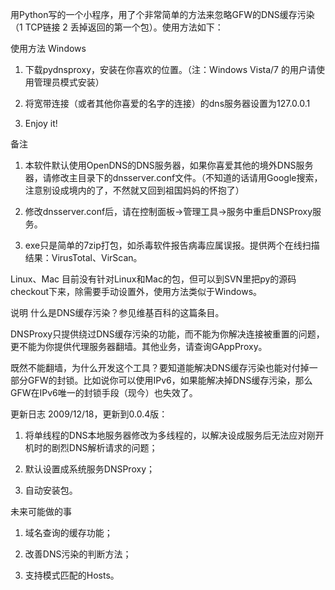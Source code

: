 用Python写的一个小程序，用了个非常简单的方法来忽略GFW的DNS缓存污染（1 TCP链接 2 丢掉返回的第一个包）。使用方法如下：

使用方法
Windows
1. 下载pydnsproxy，安装在你喜欢的位置。（注：Windows Vista/7 的用户请使用管理员模式安装）

2. 将宽带连接（或者其他你喜爱的名字的连接）的dns服务器设置为127.0.0.1

3. Enjoy it!

备注
1. 本软件默认使用OpenDNS的DNS服务器，如果你喜爱其他的境外DNS服务器，请修改主目录下的dnsserver.conf文件。（不知道的话请用Google搜索，注意别设成境内的了，不然就又回到祖国妈妈的怀抱了）

2. 修改dnsserver.conf后，请在控制面板->管理工具->服务中重启DNSProxy服务。

3. exe只是简单的7zip打包，如杀毒软件报告病毒应属误报。提供两个在线扫描结果：VirusTotal、VirScan。

Linux、Mac
目前没有针对Linux和Mac的包，但可以到SVN里把py的源码checkout下来，除需要手动设置外，使用方法类似于Windows。

说明
什么是DNS缓存污染？参见维基百科的这篇条目。

DNSProxy只提供绕过DNS缓存污染的功能，而不能为你解决连接被重置的问题，更不能为你提供代理服务器翻墙。其他业务，请查询GAppProxy。

既然不能翻墙，为什么开发这个工具？要知道能解决DNS缓存污染也能对付掉一部分GFW的封锁。比如说你可以使用IPv6，如果能解决掉DNS缓存污染，那么GFW在IPv6唯一的封锁手段（现今）也失效了。

更新日志
2009/12/18，更新到0.0.4版：

1. 将单线程的DNS本地服务器修改为多线程的，以解决设成服务后无法应对刚开机时的剧烈DNS解析请求的问题；

2. 默认设置成系统服务DNSProxy；

3. 自动安装包。

未来可能做的事
1. 域名查询的缓存功能；

2. 改善DNS污染的判断方法；

3. 支持模式匹配的Hosts。
